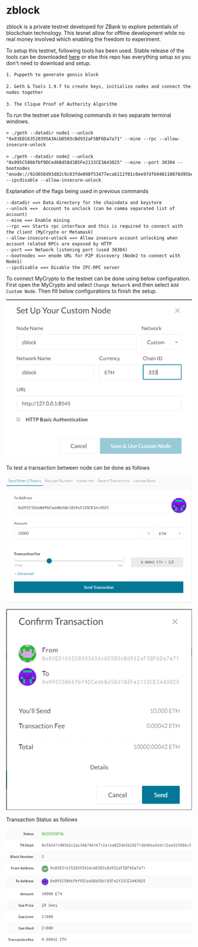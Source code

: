 # zblock

zblock is a private testnet developed for ZBank to explore potentials of blockchain technology. This tesnet allow for offline development while no real money involved which enabling the freedom to experiment.

To setup this testnet, following tools has been used. Stable release of the tools can be downloaded [here](https://geth.ethereum.org/downloads/) or else this repo has everything setup so you don't need to download and setup.

    1. Puppeth to generate gensis block

    2. Geth & Tools 1.9.7 to create keys, initialize nodes and connect the nodes together

    3. The Clique Proof of Authority Algorithm

To run the testnet use following commands in two separate terminal windows.

    > ./geth --datadir node1 --unlock "0x03ED163520395A3AcbD503cBd932aF5BF6Da7a71" --mine --rpc --allow-insecure-unlock

    > ./geth --datadir node2 --unlock "0x095C5066fbf9DCed6Bd58d1B5Fe2133CE3A43025" --mine --port 30304 --bootnodes "enode://92d656d93d82c9c03fde098f53477eca6112f01c0ee97dfb940110078d95be10e03b8663df69415f4b02b670867ee392324b28a98c8e1951c9953f4a8350964a@127.0.0.1:30303" --ipcdisable --allow-insecure-unlock

Explanation of the flags being used in previous commands

```
--datadir ==> Data directory for the chaindata and keystore
--unlock ==>  Account to unclock (can be comma separated list of account)
--mine ==> Enable mining
--rpc ==> Starts rpc interface and this is required to connect with the client (MyCrypto or Metamask)
--allow-insecure-unlock ==> Allow insecure account unlocking when account related RPCs are exposed by HTTP
--port ==> Network listening port (used 30304)
--bootnodes ==> enode URL for P2P discovery (Node2 to connect with Node1)
--ipcdisable ==> Disable the IPC-RPC server
```

To connect MyCrypto to the testnet can be done using below configuration. First open the MyCrypto and select `Change Network` and then select `Add Custom Node`. Then fill below configurations to finish the setup.

<p align="center">
  <img src="https://github.com/chirathlv/zblock/blob/main/Screenshots/MyCryptoConfig.PNG">
</p>

To test a transaction between node can be done as follows

<p align="center">
  <img src="https://github.com/chirathlv/zblock/blob/main/Screenshots/Transaction_step_01.PNG">
</p>

<p align="center">
  <img src="https://github.com/chirathlv/zblock/blob/main/Screenshots/Transaction_step_02.PNG">
</p>

Transaction Status as follows

<p align="center">
  <img src="https://github.com/chirathlv/zblock/blob/main/Screenshots/Transaction_Status.PNG">
</p>
